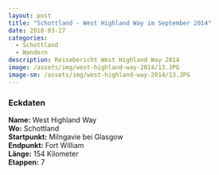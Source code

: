 ```yaml
---
layout: post
title: "Schottland - West Highland Way im September 2014"
date: 2018-03-27
categories:
  - Schottland
  - Wandern
description: Reisebericht West Highland Way 2014
image: /assets/img/west-highland-way-2014/13.JPG
image-sm: /assets/img/west-highland-way-2014/13.JPG
---
```

### Eckdaten
**Name:** West Highland Way<br/>
**Wo:** Schottland<br/>
**Startpunkt:** Milngavie bei Glasgow<br/>
**Endpunkt:** Fort William</br>
**Länge:** 154 Kilometer<br/>
**Etappen:** 7
